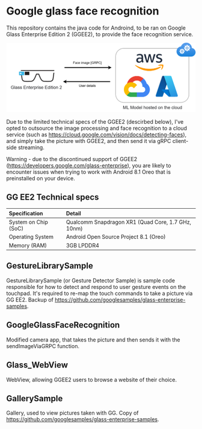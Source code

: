 # Google glass face recognition
This repository contains the java code for Androind, to be ran on Google Glass Enterprise Edition 2 (GGEE2), to provide the face recognition service.

![GGEE2 communication schema](GGEE2_Schema.png)

Due to the limited technical specs of the GGEE2 (descirbed below), I've opted to outsource the image processing and face recognition to a cloud service (such as https://cloud.google.com/vision/docs/detecting-faces), and simply take the picture with GGEE2, and then send it via gRPC client-side streaming.

Warning - due to the discontinued support of GGEE2 (https://developers.google.com/glass-enterprise), you are likely to encounter issues when trying to work with Android 8.1 Oreo that is preinstalled on your device. 

## GG EE2 Technical specs

| Specification      | Detail                                           |
| :----------------- | :----------------------------------------------- |
| System on Chip (SoC) | Qualcomm Snapdragon XR1 (Quad Core, 1.7 GHz, 10nm) |
| Operating System   | Android Open Source Project 8.1 (Oreo)           |
| Memory (RAM)       | 3GB LPDDR4                                       |


## GestureLibrarySample
GestureLibrarySample (or Gesture Detector Sample) is sample code responsible for how to detect and respond to user gesture events on the touchpad. It's required to re-map the touch commands to take a picture via GG EE2. Backup of https://github.com/googlesamples/glass-enterprise-samples.


## GoogleGlassFaceRecognition
Modified camera app, that takes the picture and then sends it with the sendImageViaGRPC function. 

## Glass_WebView
WebView, allowing GGEE2 users to browse a website of their choice.

## GallerySample
Gallery, used to view pictures taken with GG. Copy of https://github.com/googlesamples/glass-enterprise-samples.